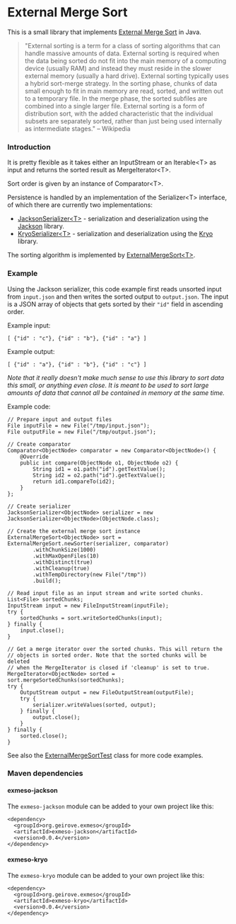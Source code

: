 External Merge Sort
======

This is a small library that implements [External Merge Sort](http://en.wikipedia.org/wiki/External_sorting) in Java.

>"External sorting is a term for a class of sorting algorithms that can handle massive amounts of data. External sorting is required when the data being sorted do not fit into the main memory of a computing device (usually RAM) and instead they must reside in the slower external memory (usually a hard drive). External sorting typically uses a hybrid sort-merge strategy. In the sorting phase, chunks of data small enough to fit in main memory are read, sorted, and written out to a temporary file. In the merge phase, the sorted subfiles are combined into a single larger file. External sorting is a form of distribution sort, with the added characteristic that the individual subsets are separately sorted, rather than just being used internally as intermediate stages." – Wikipedia

### Introduction

It is pretty flexible as it takes either an InputStream or an Iterable&lt;T&gt; as input and returns the sorted result as MergeIterator&lt;T&gt;. 

Sort order is given by an instance of Comparator&lt;T&gt;.

Persistence is handled by an implementation of the Serializer&lt;T&gt; interface, of which there are currently two implementations:

* [JacksonSerializer&lt;T&gt;](https://github.com/grove/exmeso/blob/master/exmeso-jackson/src/main/java/org/geirove/exmeso/jackson/JacksonSerializer.java) - serialization and deserialization using the [Jackson](http://jackson.codehaus.org/) library.
* [KryoSerializer&lt;T&gt;](https://github.com/grove/exmeso/blob/master/exmeso-kryo/src/main/java/org/geirove/exmeso/kryo/KryoSerializer.java) - serialization and deserialization using the [Kryo](https://code.google.com/p/kryo/) library.

The sorting algorithm is implemented by [ExternalMergeSort&lt;T&gt;](https://github.com/grove/exmeso/blob/master/exmeso-core/src/main/java/org/geirove/exmeso/ExternalMergeSort.java).

### Example

Using the Jackson serializer, this code example first reads unsorted input from <code>input.json</code> and then writes the sorted output to <code>output.json</code>. The input is a JSON array of objects that gets sorted by their <code>"id"</code> field in ascending order.

Example input:

    [ {"id" : "c"}, {"id" : "b"}, {"id" : "a"} ]

Example output:

    [ {"id" : "a"}, {"id" : "b"}, {"id" : "c"} ]

<em>Note that it really doesn't make much sense to use this library to sort data this small, or  anything even close. It is meant to be used to sort large amounts of data that cannot all be contained in memory at the same time.</em>

Example code:

    // Prepare input and output files
    File inputFile = new File("/tmp/input.json");
    File outputFile = new File("/tmp/output.json");
    
    // Create comparator
    Comparator<ObjectNode> comparator = new Comparator<ObjectNode>() {
        @Override
        public int compare(ObjectNode o1, ObjectNode o2) {
            String id1 = o1.path("id").getTextValue();
            String id2 = o2.path("id").getTextValue();
            return id1.compareTo(id2);
        }
    };
    
    // Create serializer
    JacksonSerializer<ObjectNode> serializer = new JacksonSerializer<ObjectNode>(ObjectNode.class);

    // Create the external merge sort instance
    ExternalMergeSort<ObjectNode> sort = ExternalMergeSort.newSorter(serializer, comparator)
            .withChunkSize(1000)
            .withMaxOpenFiles(10)
            .withDistinct(true)
            .withCleanup(true)
            .withTempDirectory(new File("/tmp"))
            .build();
   
    // Read input file as an input stream and write sorted chunks.
    List<File> sortedChunks;
    InputStream input = new FileInputStream(inputFile);
    try {
        sortedChunks = sort.writeSortedChunks(input);
    } finally {
        input.close();
    }
    
    // Get a merge iterator over the sorted chunks. This will return the
    // objects in sorted order. Note that the sorted chunks will be deleted 
    // when the MergeIterator is closed if 'cleanup' is set to true.
    MergeIterator<ObjectNode> sorted = sort.mergeSortedChunks(sortedChunks);
    try {
        OutputStream output = new FileOutputStream(outputFile);
        try {
            serializer.writeValues(sorted, output);
        } finally {
            output.close();
        }
    } finally {
        sorted.close();
    }


See also the [ExternalMergeSortTest](https://github.com/grove/exmeso/blob/master/exmeso-jackson/src/test/java/org/geirove/exmeso/jackson/ExternalMergeSortTest.java) class for more code examples.

### Maven dependencies

#### exmeso-jackson

The <code>exmeso-jackson</code> module can be added to your own project like this:

    <dependency>
      <groupId>org.geirove.exmeso</groupId>
      <artifactId>exmeso-jackson</artifactId>
      <version>0.0.4</version>
    </dependency>

#### exmeso-kryo

The <code>exmeso-kryo</code> module can be added to your own project like this:

    <dependency>
      <groupId>org.geirove.exmeso</groupId>
      <artifactId>exmeso-kryo</artifactId>
      <version>0.0.4</version>
    </dependency>
